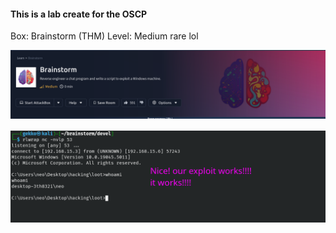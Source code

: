 #### This is a lab create for the OSCP

Box: Brainstorm (THM) Level: Medium rare lol

![](banner.png)


![](worksworks.png)
